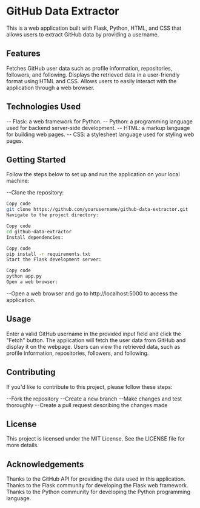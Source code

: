 # GitHub Data Extractor
This is a web application built with Flask, Python, HTML, and CSS that allows users to extract GitHub data by providing a username.

## Features
Fetches GitHub user data such as profile information, repositories, followers, and following.
Displays the retrieved data in a user-friendly format using HTML and CSS.
Allows users to easily interact with the application through a web browser.

## Technologies Used
-- Flask: a web framework for Python.
-- Python: a programming language used for backend server-side development.
-- HTML: a markup language for building web pages.
-- CSS: a stylesheet language used for styling web pages.

## Getting Started
Follow the steps below to set up and run the application on your local machine:

--Clone the repository:

```bash
Copy code
git clone https://github.com/yourusername/github-data-extractor.git
Navigate to the project directory:
```

```bash
Copy code
cd github-data-extractor
Install dependencies:
```

```bash
Copy code
pip install -r requirements.txt
Start the Flask development server:
```

```bash
Copy code
python app.py
Open a web browser:
```

--Open a web browser and go to http://localhost:5000 to access the application.


## Usage
Enter a valid GitHub username in the provided input field and click the "Fetch" button.
The application will fetch the user data from GitHub and display it on the webpage.
Users can view the retrieved data, such as profile information, repositories, followers, and following.

## Contributing
If you'd like to contribute to this project, please follow these steps:

--Fork the repository
--Create a new branch
--Make changes and test thoroughly
--Create a pull request describing the changes made

## License
This project is licensed under the MIT License. See the LICENSE file for more details.

## Acknowledgements
Thanks to the GitHub API for providing the data used in this application.
Thanks to the Flask community for developing the Flask web framework.
Thanks to the Python community for developing the Python programming language.
